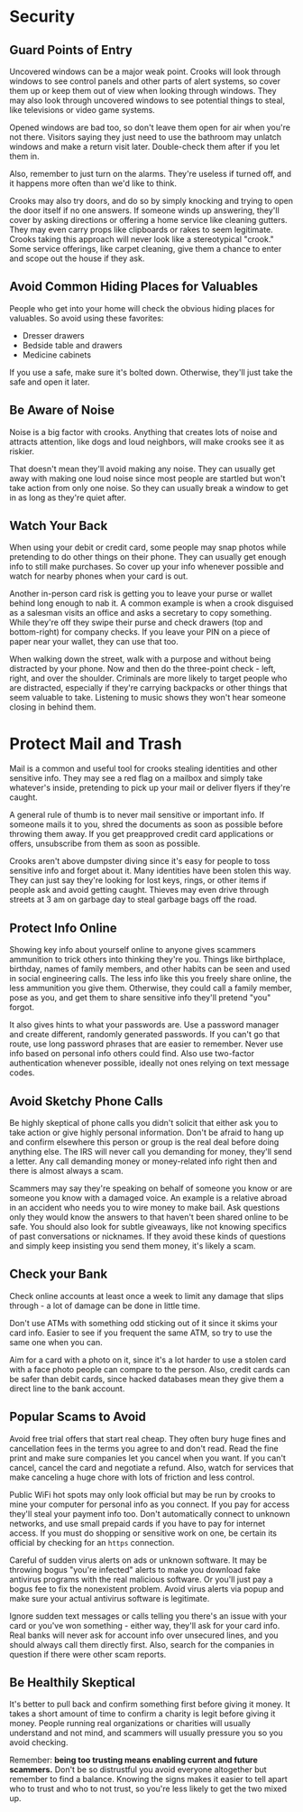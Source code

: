 # Security

## Guard Points of Entry

Uncovered windows can be a major weak point. Crooks will look through windows to see control panels and other parts of alert systems, so cover them up or keep them out of view when looking through windows. They may also look through uncovered windows to see potential things to steal, like televisions or video game systems.

Opened windows are bad too, so don't leave them open for air when you're not there. Visitors saying they just need to use the bathroom may unlatch windows and make a return visit later. Double-check them after if you let them in.

Also, remember to just turn on the alarms. They're useless if turned off, and it happens more often than we'd like to think.

Crooks may also try doors, and do so by simply knocking and trying to open the door itself if no one answers. If someone winds up answering, they'll cover by asking directions or offering a home service like cleaning gutters.  They may even carry props like clipboards or rakes to seem legitimate. Crooks taking this approach will never look like a stereotypical "crook." Some service offerings, like carpet cleaning, give them a chance to enter and scope out the house if they ask.

## Avoid Common Hiding Places for Valuables

People who get into your home will check the obvious hiding places for valuables. So avoid using these favorites:

* Dresser drawers
* Bedside table and drawers
* Medicine cabinets

If you use a safe, make sure it's bolted down. Otherwise, they'll just take the safe and open it later.

## Be Aware of Noise

Noise is a big factor with crooks. Anything that creates lots of noise and attracts attention, like dogs and loud neighbors, will make crooks see it as riskier.

That doesn't mean they'll avoid making any noise. They can usually get away with making one loud noise since most people are startled but won't take action from only one noise. So they can usually break a window to get in as long as they're quiet after.

## Watch Your Back

When using your debit or credit card, some people may snap photos while pretending to do other things on their phone. They can usually get enough info to still make purchases. So cover up your info whenever possible and watch for nearby phones when your card is out.

Another in-person card risk is getting you to leave your purse or wallet behind long enough to nab it. A common example is when a crook disguised as a salesman visits an office and asks a secretary to copy something. While they're off they swipe their purse and check drawers (top and bottom-right) for company checks. If you leave your PIN on a piece of paper near your wallet, they can use that too.

When walking down the street, walk with a purpose and without being distracted by your phone. Now and then do the three-point check - left, right, and over the shoulder. Criminals are more likely to target people who are distracted, especially if they're carrying backpacks or other things that seem valuable to take. Listening to music shows they won't hear someone closing in behind them.

# Protect Mail and Trash

Mail is a common and useful tool for crooks stealing identities and other sensitive info. They may see a red flag on a mailbox and simply take whatever's inside, pretending to pick up your mail or deliver flyers if they're caught.

A general rule of thumb is to never mail sensitive or important info. If someone mails it to you, shred the documents as soon as possible before throwing them away. If you get preapproved credit card applications or offers, unsubscribe from them as soon as possible.

Crooks aren't above dumpster diving since it's easy for people to toss sensitive info and forget about it. Many identities have been stolen this way. They can just say they're looking for lost keys, rings, or other items if people ask and avoid getting caught. Thieves may even drive through streets at 3 am on garbage day to steal garbage bags off the road.

## Protect Info Online

Showing key info about yourself online to anyone gives scammers ammunition to trick others into thinking they're you. Things like birthplace, birthday, names of family members, and other habits can be seen and used in social engineering calls. The less info like this you freely share online, the less ammunition you give them. Otherwise, they could call a family member, pose as you, and get them to share sensitive info they'll pretend "you" forgot.

It also gives hints to what your passwords are. Use a password manager and create different, randomly generated passwords. If you can't go that route, use long password phrases that are easier to remember. Never use info based on personal info others could find. Also use two-factor authentication whenever possible, ideally not ones relying on text message codes.

## Avoid Sketchy Phone Calls

Be highly skeptical of phone calls you didn't solicit that either ask you to take action or give highly personal information. Don't be afraid to hang up and confirm elsewhere this person or group is the real deal before doing anything else. The IRS will never call you demanding for money, they'll send a letter. Any call demanding money or money-related info right then and there is almost always a scam.

Scammers may say they're speaking on behalf of someone you know or are someone you know with a damaged voice. An example is a relative abroad in an accident who needs you to wire money to make bail. Ask questions only they would know the answers to that haven't been shared online to be safe. You should also look for subtle giveaways, like not knowing specifics of past conversations or nicknames. If they avoid these kinds of questions and simply keep insisting you send them money, it's likely a scam.

## Check your Bank

Check online accounts at least once a week to limit any damage that slips through - a lot of damage can be done in little time.

Don't use ATMs with something odd sticking out of it since it skims your card info. Easier to see if you frequent the same ATM, so try to use the same one when you can.

Aim for a card with a photo on it, since it's a lot harder to use a stolen card with a face photo people can compare to the person. Also, credit cards can be safer than debit cards, since hacked databases mean they give them a direct line to the bank account.

## Popular Scams to Avoid

Avoid free trial offers that start real cheap. They often bury huge fines and cancellation fees in the terms you agree to and don't read. Read the fine print and make sure companies let you cancel when you want. If you can't cancel, cancel the card and negotiate a refund. Also, watch for services that make canceling a huge chore with lots of friction and less control.

Public WiFi hot spots may only look official but may be run by crooks to mine your computer for personal info as you connect. If you pay for access they'll steal your payment info too. Don't automatically connect to unknown networks, and use small prepaid cards if you have to pay for internet access. If you must do shopping or sensitive work on one, be certain its official by checking for an `https` connection.

Careful of sudden virus alerts on ads or unknown software. It may be throwing bogus "you're infected" alerts to make you download fake antivirus programs with the real malicious software. Or you'll just pay a bogus fee to fix the nonexistent problem. Avoid virus alerts via popup and make sure your actual antivirus software is legitimate.

Ignore sudden text messages or calls telling you there's an issue with your card or you've won something - either way, they'll ask for your card info. Real banks will never ask for account info over unsecured lines, and you should always call them directly first. Also, search for the companies in question if there were other scam reports.

## Be Healthily Skeptical

It's better to pull back and confirm something first before giving it money. It takes a short amount of time to confirm a charity is legit before giving it money. People running real organizations or charities will usually understand and not mind, and scammers will usually pressure you so you avoid checking.

Remember: **being too trusting means enabling current and future scammers.** Don't be so distrustful you avoid everyone altogether but remember to find a balance. Knowing the signs makes it easier to tell apart who to trust and who to not trust, so you're less likely to get the two mixed up.

